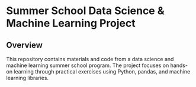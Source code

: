 # Summer School Data Science & Machine Learning Project

## Overview
This repository contains materials and code from a data science and machine learning summer school program. The project focuses on hands-on learning through practical exercises using Python, pandas, and machine learning libraries.

